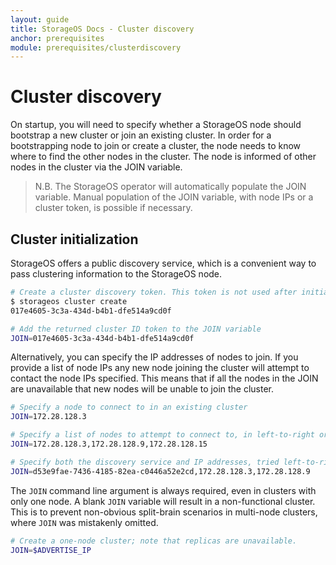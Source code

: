 ```yaml
---
layout: guide
title: StorageOS Docs - Cluster discovery
anchor: prerequisites
module: prerequisites/clusterdiscovery
---
```


# Cluster discovery

On startup, you will need to specify whether a StorageOS node should bootstrap
a new cluster or join an existing cluster. In order for a bootstrapping node to
join or create a cluster, the node needs to know where to find the other nodes
in the cluster. The node is informed of other nodes in the cluster via the JOIN
variable.

> N.B. The StorageOS operator will automatically populate the JOIN variable.
> Manual population of the JOIN variable, with node IPs or a cluster token, is
> possible if necessary.

## Cluster initialization

StorageOS offers a public discovery service, which is a convenient way to
pass clustering information to the StorageOS node.

```bash
# Create a cluster discovery token. This token is not used after initialization
$ storageos cluster create
017e4605-3c3a-434d-b4b1-dfe514a9cd0f

# Add the returned cluster ID token to the JOIN variable
JOIN=017e4605-3c3a-434d-b4b1-dfe514a9cd0f
```

Alternatively, you can specify the IP addresses of nodes to join. If you
provide a list of node IPs any new node joining the cluster will attempt to
contact the node IPs specified. This means that if all the nodes in the JOIN
are unavailable that new nodes will be unable to join the cluster.

```bash
# Specify a node to connect to in an existing cluster
JOIN=172.28.128.3

# Specify a list of nodes to attempt to connect to, in left-to-right order
JOIN=172.28.128.3,172.28.128.9,172.28.128.15

# Specify both the discovery service and IP addresses, tried left-to-right
JOIN=d53e9fae-7436-4185-82ea-c0446a52e2cd,172.28.128.3,172.28.128.9
```

The `JOIN` command line argument is always required, even in clusters with only
one node. A blank `JOIN` variable will result in a non-functional cluster. This
is to prevent non-obvious split-brain scenarios in multi-node clusters, where
`JOIN` was mistakenly omitted.

```bash
# Create a one-node cluster; note that replicas are unavailable.
JOIN=$ADVERTISE_IP
```
